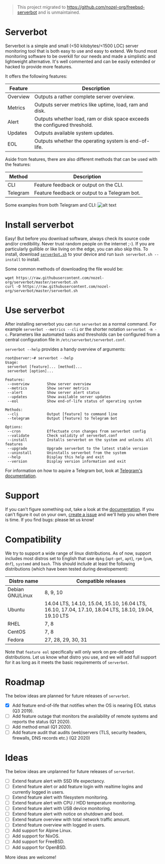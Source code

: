 > This project migrated to https://github.com/nozel-org/freebsd-serverbot and is unmaintained.

# Serverbot
Serverbot is a simple and small (<50 kilobytes/<1500 LOC) server monitoring tool that is both easy to use and easy to extend. We found most monitoring software to be overkill for our needs and made a simplistic and lightweight alternative. It's well commented and can be easily extended or hacked to provide more features.

It offers the following features:

| Feature | Description |
| ------- | ----------- |
| Overview | Outputs a rather complete server overview. |
| Metrics | Outputs server metrics like uptime, load, ram and disk. |
| Alert | Outputs whether load, ram or disk space exceeds the configured threshold. |
| Updates | Outputs available system updates. |
| EOL | Outputs whether the operating system is end-of-life. |

Aside from features, there are also different methods that can be used with the features:

| Method | Description |
| ------ | ----------- |
| CLI | Feature feedback or output on the CLI. |
| Telegram | Feature feedback or output to a Telegram bot. |

Some examples from both Telegram and CLI:
![alt text](https://raw.githubusercontent.com/nozel-org/serverbot/stable/resources/overview.jpg "feature examples")

# Install serverbot
Easy! But before you download software, always check its source code and/or credibility. Never trust random people on the internet ;-). If you are particularly gullible or like living on the edge, you can also skip this. To install, download [`serverbot.sh`](https://raw.githubusercontent.com/nozel-org/serverbot/stable/serverbot.sh) to your device and run `bash serverbot.sh --install` to install.

Some common methods of downloading the file would be:
```
wget https://raw.githubusercontent.com/nozel-org/serverbot/master/serverbot.sh
curl -O https://raw.githubusercontent.com/nozel-org/serverbot/master/serverbot.sh
```

# Use serverbot
After installing serverbot you can run `serverbot` as a normal command. For example `serverbot --metrics --cli` or the shorter notation `serverbot -m -c`. Parameters like automated tasks and thresholds can be configured from a central configuration file in `/etc/serverbot/serverbot.conf`.

`serverbot --help` provides a handy overview of arguments:
```
root@server:~# serverbot --help
Usage:
 serverbot [feature]... [method]...
 serverbot [option]...

Features:
 --overview        Show server overview
 --metrics         Show server metrics
 --alert           Show server alert status
 --updates         Show available server updates
 --eol             Show end-of-life status of operating system

Methods:
 --cli             Output [feature] to command line
 --telegram        Output [feature] to Telegram bot

Options:
 --cron            Effectuate cron changes from serverbot config
 --validate        Check validity of serverbot.conf
 --install         Installs serverbot on the system and unlocks all features
 --upgrade         Upgrade serverbot to the latest stable version
 --uninstall       Uninstalls serverbot from the system
 --help            Display this help and exit
 --version         Display version information and exit
```

For information on how to aquire a Telegram bot, look at [Telegram's documentation](https://core.telegram.org/bots).

# Support
If you can't figure something out, take a look at the [documentation](https://github.com/nozel-org/serverbot/tree/stable/docs). If you can't figure it out on your own, [create a issue](https://github.com/nozel-org/serverbot/issues/new) and we'll help you when there is time. If you find bugs: please let us know!

# Compatibility
We try to support a wide range of linux distributions. As of now, support includes most distros set to English that use `dpkg` (`apt-get`, `apt`), `rpm` (`yum`, `dnf`), `systemd` and `bash`. This should include at least the following distributions (which have been tested during developement):

| Distro name | Compatible releases |
| ----------- | ------------------- |
| Debian GNU/Linux | 8, 9, 10 |
| Ubuntu | 14.04 LTS, 14.10, 15.04, 15.10, 16.04 LTS, 16.10, 17.04, 17.10, 18.04 LTS, 18.10, 19.04, 19.10 LTS |
| RHEL | 7, 8 |
| CentOS | 7, 8 |
| Fedora | 27, 28, 29, 30, 31 |

Note that `feature eol` specifically will only work on pre-defined distributions. Let us know what distro you use, and we will add full support for it as long as it meets the basic requirements of `serverbot`.

# Roadmap
The below ideas are planned for future releases of `serverbot`.
- [X] Add feature end-of-life that notifies when the OS is nearing EOL status (Q3 2019).
- [ ] Add feature outage that monitors the availability of remote systems and reports the status (Q1 2020).
- [ ] Add method email (Q1 2020).
- [ ] Add feature audit that audits (web)servers (TLS, security headers, firewalls, DNS records etc.) (Q2 2020)

# Ideas
The below ideas are unplanned for future releases of `serverbot`.

- [ ] Extend feature alert with SSD life expectancy.
- [ ] Extend feature alert or add feature login with realtime logins and currently logged in users.
- [ ] Extend feature alert with filesystem monitoring.
- [ ] Extend feature alert with CPU / HDD temperature monitoring.
- [ ] Extend feature alert with USB device monitoring.
- [ ] Extend feature alert with notice on shutdown and boot.
- [ ] Extend feature overview with total network traffic amount.
- [ ] Extend feature overview with logged in users.
- [ ] Add support for Alpine Linux.
- [ ] Add support for NixOS.
- [ ] Add support for FreeBSD.
- [ ] Add support for OpenBSD.

More ideas are welcome!
